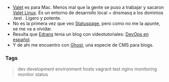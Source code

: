 * [Valet](https://github.com/laravel/valet) es para Mac. Menos mal que la gente se puso a trabajar y sacaron [Valet Linux](https://github.com/cpriego/valet-linux).
  Es un entorno de desarrollo local + dnsmasq a los dominios .test . Ligero y potente.
* No es la primera vez que veo [Statuspage](https://www.statuspage.io), pero como no me la apunte, se me va a olvidar.
* Resulta que [Edrans](https://www.edrans.com/) tenia un blog con videotutoriales: [DevOps en español](http://www.devops-es.com/).
* Y de ahi me encuentro con [Ghost](https://ghost.org/es/developers/), una especie de CMS para blogs.

### Tags
> dev development environment hosts vagrant test nginx monitoring monitor status
